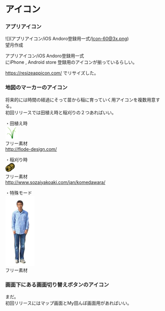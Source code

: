 # アイコン

### アプリアイコン
![](アプリアイコン/iOS Andoro登録用一式/Icon-60@3x.png)  
望月作成  

アプリアイコン/iOS Andoro登録用一式  
にiPhone , Android store 登録用のアイコンが揃っているらしい。  

https://resizeappicon.com/
でリサイズした。

### 地図のマーカーのアイコン
将来的には時間の経過にそって苗から稲に育っていく用アイコンを複数用意する。  
初回リリースでは田植え時と稲刈りの２つあればいい。  
  
・田植え時  
![](マップマーカーアイコン/nae40.png)  
フリー素材  
http://flode-design.com/  
  
・稲刈り時  
![](マップマーカーアイコン/tawara30.png)  
フリー素材  
http://www.sozaiyakoaki.com/jan/komedawara/  
  
・特殊モード  
![](マップマーカーアイコン/Bossan220.png)  
フリー素材  

### 画面下にある画面切り替えボタンのアイコン
まだ。  
初回リリースにはマップ画面とMy田んぼ画面用があればいい。


